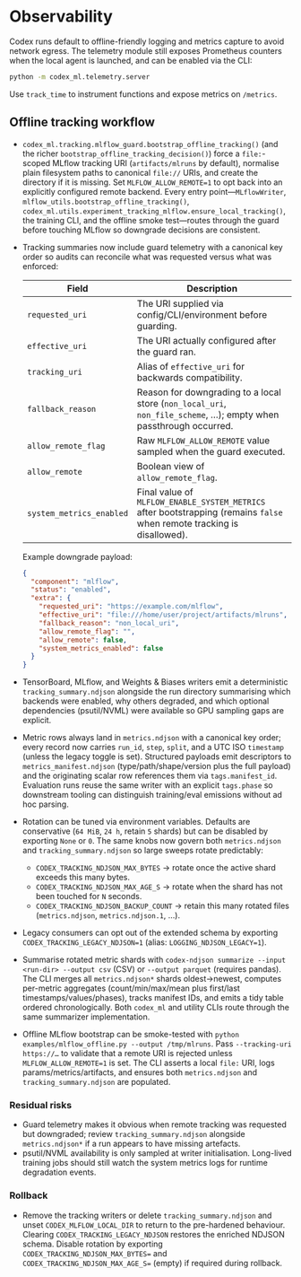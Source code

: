 # Observability

Codex runs default to offline-friendly logging and metrics capture to avoid network egress. The telemetry module still exposes Prometheus counters when the local agent is launched, and can be enabled via the CLI:

```bash
python -m codex_ml.telemetry.server
```

Use `track_time` to instrument functions and expose metrics on `/metrics`.

## Offline tracking workflow

- `codex_ml.tracking.mlflow_guard.bootstrap_offline_tracking()` (and the richer `bootstrap_offline_tracking_decision()`) force a `file:`-scoped MLflow tracking URI (`artifacts/mlruns` by default), normalise plain filesystem paths to canonical `file://` URIs, and create the directory if it is missing. Set `MLFLOW_ALLOW_REMOTE=1` to opt back into an explicitly configured remote backend. Every entry point—`MLflowWriter`, `mlflow_utils.bootstrap_offline_tracking()`, `codex_ml.utils.experiment_tracking_mlflow.ensure_local_tracking()`, the training CLI, and the offline smoke test—routes through the guard before touching MLflow so downgrade decisions are consistent.
- Tracking summaries now include guard telemetry with a canonical key order so audits can reconcile what was requested versus what was enforced:

  | Field | Description |
  | --- | --- |
  | `requested_uri` | The URI supplied via config/CLI/environment before guarding. |
  | `effective_uri` | The URI actually configured after the guard ran. |
  | `tracking_uri` | Alias of `effective_uri` for backwards compatibility. |
  | `fallback_reason` | Reason for downgrading to a local store (`non_local_uri`, `non_file_scheme`, …); empty when passthrough occurred. |
  | `allow_remote_flag` | Raw `MLFLOW_ALLOW_REMOTE` value sampled when the guard executed. |
  | `allow_remote` | Boolean view of `allow_remote_flag`. |
  | `system_metrics_enabled` | Final value of `MLFLOW_ENABLE_SYSTEM_METRICS` after bootstrapping (remains `false` when remote tracking is disallowed). |

  Example downgrade payload:

  ```json
  {
    "component": "mlflow",
    "status": "enabled",
    "extra": {
      "requested_uri": "https://example.com/mlflow",
      "effective_uri": "file:///home/user/project/artifacts/mlruns",
      "fallback_reason": "non_local_uri",
      "allow_remote_flag": "",
      "allow_remote": false,
      "system_metrics_enabled": false
    }
  }
  ```
- TensorBoard, MLflow, and Weights & Biases writers emit a deterministic `tracking_summary.ndjson` alongside the run directory summarising which backends were enabled, why others degraded, and which optional dependencies (psutil/NVML) were available so GPU sampling gaps are explicit.
- Metric rows always land in `metrics.ndjson` with a canonical key order; every record now carries `run_id`, `step`, `split`, and a UTC ISO `timestamp` (unless the legacy toggle is set). Structured payloads emit descriptors to `metrics_manifest.ndjson` (type/path/shape/version plus the full payload) and the originating scalar row references them via `tags.manifest_id`. Evaluation runs reuse the same writer with an explicit `tags.phase` so downstream tooling can distinguish training/eval emissions without ad hoc parsing.
- Rotation can be tuned via environment variables. Defaults are conservative (`64 MiB`, `24 h`, retain `5` shards) but can be disabled by exporting `None` or `0`. The same knobs now govern both `metrics.ndjson` and `tracking_summary.ndjson` so large sweeps rotate predictably:
  - `CODEX_TRACKING_NDJSON_MAX_BYTES` → rotate once the active shard exceeds this many bytes.
  - `CODEX_TRACKING_NDJSON_MAX_AGE_S` → rotate when the shard has not been touched for `N` seconds.
  - `CODEX_TRACKING_NDJSON_BACKUP_COUNT` → retain this many rotated files (`metrics.ndjson`, `metrics.ndjson.1`, …).
- Legacy consumers can opt out of the extended schema by exporting `CODEX_TRACKING_LEGACY_NDJSON=1` (alias: `LOGGING_NDJSON_LEGACY=1`).
- Summarise rotated metric shards with `codex-ndjson summarize --input <run-dir> --output csv` (CSV) or `--output parquet` (requires pandas). The CLI merges all `metrics.ndjson*` shards oldest→newest, computes per-metric aggregates (count/min/max/mean plus first/last timestamps/values/phases), tracks manifest IDs, and emits a tidy table ordered chronologically. Both `codex_ml` and utility CLIs route through the same summarizer implementation.
- Offline MLflow bootstrap can be smoke-tested with `python examples/mlflow_offline.py --output /tmp/mlruns`. Pass `--tracking-uri https://…` to validate that a remote URI is rejected unless `MLFLOW_ALLOW_REMOTE=1` is set. The CLI asserts a local `file:` URI, logs params/metrics/artifacts, and ensures both `metrics.ndjson` and `tracking_summary.ndjson` are populated.

### Residual risks

- Guard telemetry makes it obvious when remote tracking was requested but downgraded; review `tracking_summary.ndjson` alongside `metrics.ndjson*` if a run appears to have missing artefacts.
- psutil/NVML availability is only sampled at writer initialisation. Long-lived training jobs should still watch the system metrics logs for runtime degradation events.

### Rollback

- Remove the tracking writers or delete `tracking_summary.ndjson` and unset `CODEX_MLFLOW_LOCAL_DIR` to return to the pre-hardened behaviour. Clearing `CODEX_TRACKING_LEGACY_NDJSON` restores the enriched NDJSON schema. Disable rotation by exporting `CODEX_TRACKING_NDJSON_MAX_BYTES=` and `CODEX_TRACKING_NDJSON_MAX_AGE_S=` (empty) if required during rollback.
